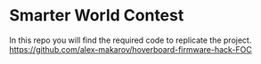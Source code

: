 # Smarter World Contest
In this repo you will find the required code to replicate the project.
https://github.com/alex-makarov/hoverboard-firmware-hack-FOC
